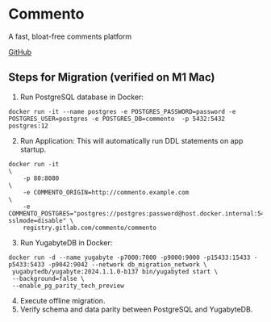 # Commento

A fast, bloat-free comments platform

[GitHub](https://github.com/adtac/commento)

## Steps for Migration (verified on M1 Mac)

1. Run PostgreSQL database in Docker:

```
docker run -it --name postgres -e POSTGRES_PASSWORD=password -e POSTGRES_USER=postgres -e POSTGRES_DB=commento  -p 5432:5432 postgres:12
```

2. Run Application:
   This will automatically run DDL statements on app startup.

```
docker run -it                                                           \
    -p 80:8080                                                             \
    -e COMMENTO_ORIGIN=http://commento.example.com                         \
    -e COMMENTO_POSTGRES="postgres://postgres:password@host.docker.internal:5432/commento?sslmode=disable" \
    registry.gitlab.com/commento/commento
```

3. Run YugabyteDB in Docker:

```
docker run -d --name yugabyte -p7000:7000 -p9000:9000 -p15433:15433 -p5433:5433 -p9042:9042 --network db_migration_network \
 yugabytedb/yugabyte:2024.1.1.0-b137 bin/yugabyted start \
 --background=false \
 --enable_pg_parity_tech_preview
```

4. Execute offline migration.
5. Verify schema and data parity between PostgreSQL and YugabyteDB.
